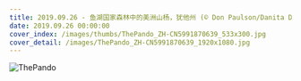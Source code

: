 ```yaml
---
title: 2019.09.26 - 鱼湖国家森林中的美洲山杨，犹他州 (© Don Paulson/Danita Delimont)
date: 2019.09.26 00:00:00
cover_index: /images/thumbs/ThePando_ZH-CN5991870639_533x300.jpg
cover_detail: /images/ThePando_ZH-CN5991870639_1920x1080.jpg
---
```


![ThePando](/images/ThePando_ZH-CN5991870639_1920x1080.jpg)

